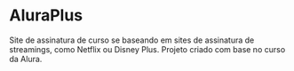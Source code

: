 # AluraPlus
Site de assinatura de curso se baseando em sites de assinatura de streamings, como Netflix ou Disney Plus. Projeto criado com base no curso da Alura.
